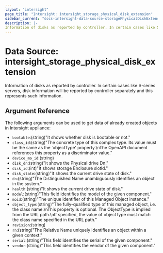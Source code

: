 ```yaml
---
layout: "intersight"
page_title: "Intersight: intersight_storage_physical_disk_extension"
sidebar_current: "docs-intersight-data-source-storagePhysicalDiskExtension"
description: |-
Information of disks as reported by controller. In certain cases like S-series servers, disk information will be reported by controller separately and this represents such information.
---
```


# Data Source: intersight_storage_physical_disk_extension
Information of disks as reported by controller. In certain cases like S-series servers, disk information will be reported by controller separately and this represents such information.
## Argument Reference
The following arguments can be used to get data of already created objects in Intersight appliance:
* `bootable`:(string)"It shows whether disk is bootable or not."
* `class_id`:(string)"The concrete type of this complex type. Its value must be the same as the 'objectType' property.\nThe OpenAPI document references this property as a discriminator value."
* `device_mo_id`:(string)
* `disk_dn`:(string)"It shows the Physical drive Dn."
* `disk_id`:(int)"It shows storage Enclosure slotId."
* `disk_state`:(string)"It shows the current drive state of disk."
* `dn`:(string)"The Distinguished Name unambiguously identifies an object in the system."
* `health`:(string)"It shows the current drive state of disk."
* `model`:(string)"This field identifies the model of the given component."
* `moid`:(string)"The unique identifier of this Managed Object instance."
* `object_type`:(string)"The fully-qualified type of this managed object, i.e. the class name.\nThis property is optional. The ObjectType is implied from the URL path.\nIf specified, the value of objectType must match the class name specified in the URL path."
* `revision`:(string)
* `rn`:(string)"The Relative Name uniquely identifies an object within a given context."
* `serial`:(string)"This field identifies the serial of the given component."
* `vendor`:(string)"This field identifies the vendor of the given component."
